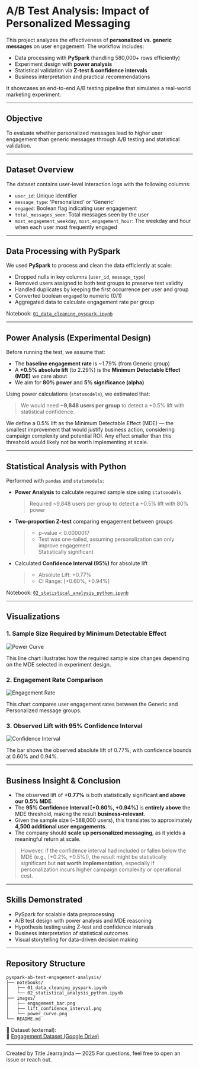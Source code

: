 # A/B Test Analysis: Impact of Personalized Messaging

This project analyzes the effectiveness of **personalized vs. generic messages** on user engagement. The workflow includes:

- Data processing with **PySpark** (handling 580,000+ rows efficiently)
- Experiment design with **power analysis**
- Statistical validation via **Z-test & confidence intervals**
- Business interpretation and practical recommendations

It showcases an end-to-end A/B testing pipeline that simulates a real-world marketing experiment.

---

## Objective

To evaluate whether personalized messages lead to higher user engagement than generic messages through A/B testing and statistical validation.

---

## Dataset Overview

The dataset contains user-level interaction logs with the following columns:

- `user_id`: Unique identifier
- `message_type`: 'Personalized' or 'Generic'
- `engaged`: Boolean flag indicating user engagement
- `total_messages_seen`: Total messages seen by the user
- `most_engagement_weekday`, `most_engagement_hour`: The weekday and hour when each user most frequently engaged

---

## Data Processing with PySpark

We used **PySpark** to process and clean the data efficiently at scale:

- Dropped nulls in key columns (`user_id`, `message_type`)
- Removed users assigned to both test groups to preserve test validity
- Handled duplicates by keeping the first occurrence per user and group
- Converted boolean `engaged` to numeric (0/1)
- Aggregated data to calculate engagement rate per group

Notebook: [`01_data_cleaning_pyspark.ipynb`](notebooks/01_data_cleaning_pyspark.ipynb)

---

## Power Analysis (Experimental Design)

Before running the test, we assume that:

- The **baseline engagement rate** is ~1.79% (from Generic group)
- A **+0.5% absolute lift** (to 2.29%) is the **Minimum Detectable Effect (MDE)** we care about
- We aim for **80% power** and **5% significance (alpha)**

Using power calculations (`statsmodels`), we estimated that:
> We would need **~9,848 users per group** to detect a +0.5% lift with statistical confidence.

We define a 0.5% lift as the Minimum Detectable Effect (MDE) — the smallest improvement that would justify business action, considering campaign complexity and potential ROI. Any effect smaller than this threshold would likely not be worth implementing at scale.

---

## Statistical Analysis with Python

Performed with `pandas` and `statsmodels`:

- **Power Analysis** to calculate required sample size using `statsmodels`
  > Required ~9,848 users per group to detect a +0.5% lift with 80% power


- **Two-proportion Z-test** comparing engagement between groups
  > - p-value < 0.0000017
  > - Test was one-tailed, assuming personalization can only improve engagement  
  > Statistically significant

- Calculated **Confidence Interval (95%)** for absolute lift
  > - Absolute Lift: +0.77%  
  > - CI Range: [+0.60%, +0.94%]
  

Notebook: [`02_statistical_analysis_python.ipynb`](notebooks/02_statistical_analysis_python.ipynb)

---
## Visualizations

### 1. Sample Size Required by Minimum Detectable Effect
![Power Curve](images/power_curve.png)

This line chart illustrates how the required sample size changes depending on the MDE selected in experiment design.

### 2. Engagement Rate Comparison
![Engagement Rate](images/engagement_bar.png)

This chart compares user engagement rates between the Generic and Personalized message groups.


### 3. Observed Lift with 95% Confidence Interval
![Confidence Interval](images/lift_confidence_interval.png)

The bar shows the observed absolute lift of 0.77%, with confidence bounds at 0.60% and 0.94%.


---

## Business Insight & Conclusion

- The observed lift of **+0.77%** is both statistically significant **and above our 0.5% MDE**.
- The **95% Confidence Interval [+0.60%, +0.94%]** is **entirely above** the MDE threshold, making the result **business-relevant**.
- Given the sample size (~588,000 users), this translates to approximately **4,500 additional user engagements**.
- The company should **scale up personalized messaging**, as it yields a meaningful return at scale.

> However, if the confidence interval had included or fallen below the MDE (e.g., [+0.2%, +0.5%]), the result might be statistically significant but **not worth implementation**, especially if personalization incurs higher campaign complexity or operational cost.

---

## Skills Demonstrated

- PySpark for scalable data preprocessing
- A/B test design with power analysis and MDE reasoning
- Hypothesis testing using Z-test and confidence intervals
- Business interpretation of statistical outcomes
- Visual storytelling for data-driven decision making

---

## Repository Structure

```
pyspark-ab-test-engagement-analysis/
├── notebooks/
│   ├── 01_data_cleaning_pyspark.ipynb
│   └── 02_statistical_analysis_python.ipynb
├── images/
│   ├── engagement_bar.png
│   ├── lift_confidence_interval.png
│   └── power_curve.png
└── README.md
```

📁 Dataset (external):  
🔗 [Engagement Dataset (Google Drive)](https://drive.google.com/file/d/1Dgrd8WjGkMHk8IVkioEECeAsPokpC0J8/view?usp=sharing)

---

Created by Title Jearrajinda — 2025
For questions, feel free to open an issue or reach out.

